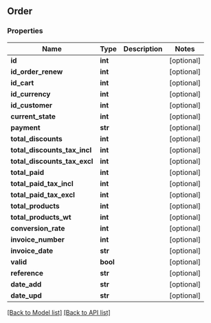## Order

### Properties
Name | Type | Description | Notes
------------ | ------------- | ------------- | -------------
**id** | **int** |  | [optional] 
**id_order_renew** | **int** |  | [optional] 
**id_cart** | **int** |  | [optional] 
**id_currency** | **int** |  | [optional] 
**id_customer** | **int** |  | [optional] 
**current_state** | **int** |  | [optional] 
**payment** | **str** |  | [optional] 
**total_discounts** | **int** |  | [optional] 
**total_discounts_tax_incl** | **int** |  | [optional] 
**total_discounts_tax_excl** | **int** |  | [optional] 
**total_paid** | **int** |  | [optional] 
**total_paid_tax_incl** | **int** |  | [optional] 
**total_paid_tax_excl** | **int** |  | [optional] 
**total_products** | **int** |  | [optional] 
**total_products_wt** | **int** |  | [optional] 
**conversion_rate** | **int** |  | [optional] 
**invoice_number** | **int** |  | [optional] 
**invoice_date** | **str** |  | [optional] 
**valid** | **bool** |  | [optional] 
**reference** | **str** |  | [optional] 
**date_add** | **str** |  | [optional] 
**date_upd** | **str** |  | [optional] 

[[Back to Model list]](#documentation-for-models) [[Back to API list]](#documentation-for-api-endpoints)


